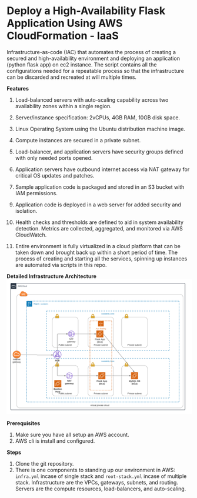 # Deploy a High-Availability Flask Application Using AWS CloudFormation - IaaS 


Infrastructure-as-code (IAC) that automates the process of creating a secured and high-availability environment and deploying an application (python flask app) on ec2 instance. The script contains all the configurations needed for a repeatable process so that the infrastructure can be discarded and recreated at will multiple times.

**Features**

1. Load-balanced servers with auto-scaling capability across two availability zones within a single region.

2. Server/instance specification: 2vCPUs, 4GB RAM, 10GB disk space.

3. Linux Operating System using the Ubuntu distribution machine image.

4. Compute instances are secured in a private subnet.

5. Load-balancer, and application servers have security groups defined with only needed ports opened.

6. Application servers have outbound internet access via NAT gateway for critical OS updates and patches.

7. Sample application code is packaged and stored in an S3 bucket with IAM permissions.

<!-- 8. Application servers are configured with IAM instance profile to be able to access and download application code from AWS S3 bucket. -->

9. Application code is deployed in a web server for added security and isolation.

10. Health checks and thresholds are defined to aid in system availability detection. Metrics are collected, aggregated, and monitored via AWS CloudWatch.

11. Entire environment is fully virtualized in a cloud platform that can be taken down and brought back up within a short period of time. The process of creating and starting all the services, spinning up instances are automated via scripts in this repo.

**Detailed Infrastructure Architecture**
![GitHub Logo](https://github.com/iNomanIkram/ha-archecture-implementation-various-iac-tools/blob/main/infra.png)

**Prerequisites**
1. Make sure you have all setup an AWS account.
2. AWS cli is install and configured.
<!-- 3. Create an S3 storage in your AWS account and replace the url for nested stacks.  -->
<!--4. Besure to change the name of **bucket** in s3 url of **UserData** in servers.yml file.-->

**Steps**
1. Clone the git repository.
2. There is one components to standing up our environment in AWS: `infra.yml` incase of single stack and `root-stack.yml` incase of multiple stack. Infrastructure are the VPCs, gateways, subnets, and routing. Servers are the compute resources, load-balancers, and auto-scaling.

